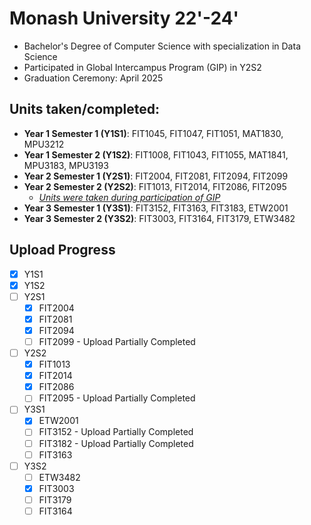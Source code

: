 # Monash University 22'-24'
- Bachelor's Degree of Computer Science with specialization in Data Science
- Participated in Global Intercampus Program (GIP) in Y2S2
- Graduation Ceremony: April 2025

## Units taken/completed:
- **Year 1 Semester 1 (Y1S1)**: FIT1045, FIT1047, FIT1051, MAT1830, MPU3212
- **Year 1 Semester 2 (Y1S2)**: FIT1008, FIT1043, FIT1055, MAT1841, MPU3183, MPU3193
- **Year 2 Semester 1 (Y2S1)**: FIT2004, FIT2081, FIT2094, FIT2099
- **Year 2 Semester 2 (Y2S2)**: FIT1013, FIT2014, FIT2086, FIT2095
  - <u>*Units were taken during participation of GIP*</u>
- **Year 3 Semester 1 (Y3S1)**: FIT3152, FIT3163, FIT3183, ETW2001
- **Year 3 Semester 2 (Y3S2)**: FIT3003, FIT3164, FIT3179, ETW3482

## Upload Progress
- [x] Y1S1
- [x] Y1S2
- [ ] Y2S1
  - [x] FIT2004
  - [x] FIT2081
  - [x] FIT2094
  - [ ] FIT2099 - Upload Partially Completed
- [ ] Y2S2
  - [x] FIT1013
  - [x] FIT2014
  - [x] FIT2086
  - [ ] FIT2095 - Upload Partially Completed
- [ ] Y3S1
  - [x] ETW2001
  - [ ] FIT3152 - Upload Partially Completed
  - [ ] FIT3182 - Upload Partially Completed
  - [ ] FIT3163
- [ ] Y3S2
  - [ ] ETW3482
  - [x] FIT3003
  - [ ] FIT3179
  - [ ] FIT3164